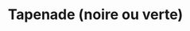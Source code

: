 ---
uuid: 98a6b3dd-784c-4194-a8ce-1a8e8e9696d9
title: Tapenade (noire ou verte)
layout: recettes
type: entree
categories:
  - Tartinade
cuisson: Non
temperature: Froid
plate: 10
check: Oui
checkAlwaysOk: false
ingredients:
  legumes:
    - title: Ail
      quantite: 2
      unit: gousse·s
    - title: Olives noires à la grecque
      quantite: 100
      unit: grammes
    - title: Olives vertes dénoyautées
      quantite: 100
      unit: grammes
  lof:
    - title: huile d'olive
      quantite: 4
      unit: c. à soupe
preparation: >-
  **Olives vertes:**


  * Dans un petit mixeur, ou à l'aide d'un mixeur plongeant, mixer les olives vertes avec une gousse d'ail grossièrement hâchée et 2 CàS d'huile d'olive.


  **Olives noires**


  * Laisser tremper les olives noires pendant une demi heure puis rincez les bien. Mixer les avec une gousse d'ail et 2 CàS d'huile d'olive.
preparation24h: ""
publishDate: 2024-03-18T13:28:23.107Z
---